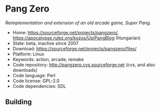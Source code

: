 # Pang Zero

_Reimplementation and extension of an old arcade game, Super Pang._

- Home: https://sourceforge.net/projects/pangzero/, https://apocalypse.rulez.org/kozos/UpiPangBlog (Hungarian)
- State: beta, inactive since 2007
- Download: https://sourceforge.net/projects/pangzero/files/
- Platform: Linux
- Keywords: action, arcade, remake
- Code repository: http://pangzero.cvs.sourceforge.net (cvs, and also downloads)
- Code language: Perl
- Code license: GPL-2.0
- Code dependencies: SDL

## Building
